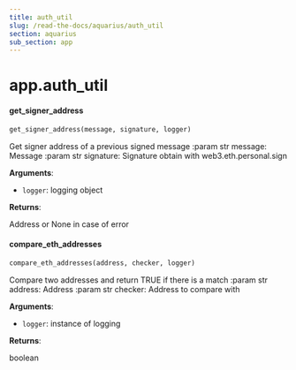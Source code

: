 ```yaml
---
title: auth_util
slug: /read-the-docs/aquarius/auth_util
section: aquarius
sub_section: app
---
```

<a name="app.auth_util"></a>
# app.auth\_util

<a name="app.auth_util.get_signer_address"></a>
#### get\_signer\_address

```python
get_signer_address(message, signature, logger)
```

Get signer address of a previous signed message
:param str message: Message
:param str signature: Signature obtain with web3.eth.personal.sign

**Arguments**:

- `logger`: logging object

**Returns**:

Address or None in case of error

<a name="app.auth_util.compare_eth_addresses"></a>
#### compare\_eth\_addresses

```python
compare_eth_addresses(address, checker, logger)
```

Compare two addresses and return TRUE if there is a match
:param str address: Address
:param str checker: Address to compare with

**Arguments**:

- `logger`: instance of logging

**Returns**:

boolean

